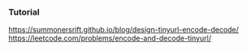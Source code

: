 ### Tutorial

<a href="https://summonersrift.github.io/blog/design-tinyurl-encode-decode/">https://summonersrift.github.io/blog/design-tinyurl-encode-decode/</a>
<br />
<a href="https://leetcode.com/problems/encode-and-decode-tinyurl/">https://leetcode.com/problems/encode-and-decode-tinyurl/</a>